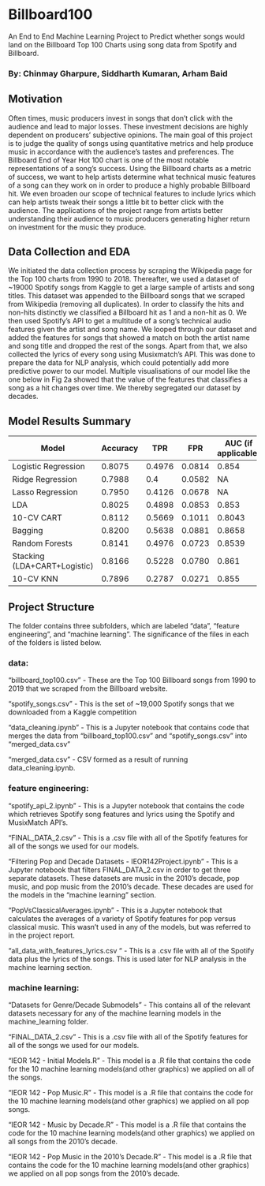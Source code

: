 # Billboard100

An End to End Machine Learning Project to Predict whether songs would land on the Billboard Top 100 Charts using song data from Spotify and Billboard.

### By: Chinmay Gharpure, Siddharth Kumaran, Arham Baid

## Motivation 

Often times, music producers invest in songs that don’t click with the audience and lead to major losses. These investment decisions are highly dependent on producers’ subjective opinions. The main goal of this project is to judge the quality of songs using quantitative metrics and help produce music in accordance with the audience’s tastes and preferences. The Billboard End of Year Hot 100 chart is one of the most notable representations of a song’s success. Using the Billboard charts as a metric of success, we want to help artists determine what technical music features of a song can they work on in order to produce a highly probable Billboard hit. We even broaden our scope of technical features to include lyrics which can help artists tweak their songs a little bit to better click with the audience. The applications of the project range from artists better understanding their audience to music producers generating higher return on investment for the music they produce.

## Data Collection and EDA 
We initiated the data collection process by scraping the Wikipedia page for the Top 100 charts from 1990 to 2018. Thereafter, we used a dataset of ~19000 Spotify songs from Kaggle to get a large sample of artists and song titles. This dataset was appended to the Billboard songs that we scraped from Wikipedia (removing all duplicates). In order to classify the hits and non-hits distinctly we classified a Billboard hit as 1 and a non-hit as 0. We then used Spotify’s API to get a multitude of a song’s technical audio features given the artist and song name. We looped through our dataset and added the features for songs that showed a match on both the artist name and song title and dropped the rest of the songs. Apart from that, we also collected the lyrics of every song using Musixmatch’s API. This was done to prepare the data for NLP analysis, which could potentially add more predictive power to our model. Multiple visualisations of our model like the one below in Fig 2a showed that the value of the features that classifies a song as a hit changes over time. We thereby segregated our dataset by decades.

## Model Results Summary

| Model         | Accuracy | TPR | FPR | AUC (if applicable)|
| ------------- | ------------- | --- | --- | -------------------|
| Logistic Regression | 0.8075  | 0.4976 | 0.0814 | 0.854 |
| Ridge Regression | 0.7988  | 0.4 | 0.0582 | NA |
| Lasso Regression | 0.7950  | 0.4126 | 0.0678 | NA |
| LDA | 0.8025 | 0.4898 | 0.0853 | 0.853 |
| 10-CV CART | 0.8112 | 0.5669 | 0.1011 | 0.8043 |
| Bagging | 0.8200 | 0.5638 | 0.0881 | 0.8658 |
| Random Forests | 0.8141 | 0.4976 | 0.0723 | 0.8539 |
| Stacking (LDA+CART+Logistic) | 0.8166 | 0.5228 | 0.0780 | 0.861 |
| 10-CV KNN | 0.7896 | 0.2787 | 0.0271 | 0.855 |



## Project Structure 
The folder contains three subfolders, which are labeled “data”, “feature engineering”, and “machine learning”. The significance of the files in each of the folders is listed below. 

### data:

“billboard_top100.csv” - These are the Top 100 Billboard songs from 1990 to 2019 that we scraped from the Billboard website. 

“spotify_songs.csv” - This is the set of ~19,000 Spotify songs that we downloaded from a Kaggle competition 

“data_cleaning.ipynb” - This is a Jupyter notebook that contains code that merges the data from “billboard_top100.csv” and “spotify_songs.csv” into “merged_data.csv”

“merged_data.csv” - CSV formed as a result of running data_cleaning.ipynb. 


### feature engineering:

“spotify_api_2.ipynb” - This is a Jupyter notebook that contains the code which retrieves Spotify song features and lyrics using the Spotify and MusixMatch API’s. 

“FINAL_DATA_2.csv” - This is a .csv file with all of the Spotify features for all of the songs we used for our models. 

“Filtering Pop and Decade Datasets - IEOR142Project.ipynb” - This is a Jupyter notebook that filters FINAL_DATA_2.csv in order to get three separate datasets. These datasets are music in the 2010’s decade, pop music, and pop music from the 2010’s decade. These decades are used for the models in the “machine learning” section. 

“PopVsClassicalAverages.ipynb” - This is a Jupyter notebook that calculates the averages of a variety of Spotify features for pop versus classical music. This wasn’t used in any of the models, but was referred to in the project report. 

“all_data_with_features_lyrics.csv “ - This is a .csv file with all of the Spotify data plus the lyrics of the songs. This is used later for NLP analysis in the machine learning section. 


### machine learning: 

“Datasets for Genre/Decade Submodels” - This contains all of the relevant datasets necessary for any of the machine learning models in the machine_learning folder.

“FINAL_DATA_2.csv” - This is a .csv file with all of the Spotify features for all of the songs we used for our models. 

“IEOR 142 - Initial Models.R” - This model is a .R file that contains the code for the 10 machine learning models(and other graphics) we applied on all of the songs. 

“IEOR 142 - Pop Music.R” - This model is a .R file that contains the code for the 10 machine learning models(and other graphics) we applied on all pop songs. 

“IEOR 142 - Music by Decade.R” - This model is a .R file that contains the code for the 10 machine learning models(and other graphics) we applied on all songs from the 2010’s decade. 

“IEOR 142 - Pop Music in the 2010’s Decade.R” - This model is a .R file that contains the code for the 10 machine learning models(and other graphics) we applied on all pop songs from the 2010’s decade.
